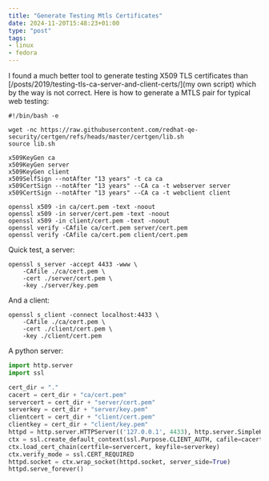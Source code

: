 ```yaml
---
title: "Generate Testing Mtls Certificates"
date: 2024-11-20T15:48:23+01:00
type: "post"
tags:
- linux
- fedora
---
```


I found a much better tool to generate testing X509 TLS certificates than [/posts/2019/testing-tls-ca-server-and-client-certs/](my own script) which by the way is not correct. Here is how to generate a MTLS pair for typical web testing:

```
#!/bin/bash -e

wget -nc https://raw.githubusercontent.com/redhat-qe-security/certgen/refs/heads/master/certgen/lib.sh
source lib.sh

x509KeyGen ca
x509KeyGen server
x509KeyGen client
x509SelfSign --notAfter "13 years" -t ca ca
x509CertSign --notAfter "13 years" --CA ca -t webserver server
x509CertSign --notAfter "13 years" --CA ca -t webclient client

openssl x509 -in ca/cert.pem -text -noout
openssl x509 -in server/cert.pem -text -noout
openssl x509 -in client/cert.pem -text -noout
openssl verify -CAfile ca/cert.pem server/cert.pem
openssl verify -CAfile ca/cert.pem client/cert.pem
```

Quick test, a server:

```
openssl s_server -accept 4433 -www \
    -CAfile ./ca/cert.pem \
    -cert ./server/cert.pem \
    -key ./server/key.pem
```

And a client:

```
openssl s_client -connect localhost:4433 \
    -CAfile ./ca/cert.pem \
    -cert ./client/cert.pem \
    -key ./client/cert.pem
```

A python server:

```python
import http.server
import ssl

cert_dir = "."
cacert = cert_dir + "ca/cert.pem"
servercert = cert_dir + "server/cert.pem"
serverkey = cert_dir + "server/key.pem"
clientcert = cert_dir + "client/cert.pem"
clientkey = cert_dir + "client/key.pem"
httpd = http.server.HTTPServer(('127.0.0.1', 4433), http.server.SimpleHTTPRequestHandler)
ctx = ssl.create_default_context(ssl.Purpose.CLIENT_AUTH, cafile=cacert)
ctx.load_cert_chain(certfile=servercert, keyfile=serverkey)
ctx.verify_mode = ssl.CERT_REQUIRED
httpd.socket = ctx.wrap_socket(httpd.socket, server_side=True)
httpd.serve_forever()
```

